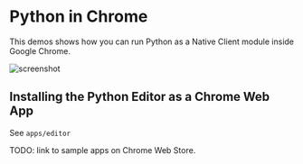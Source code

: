 # Python in Chrome

This demos shows how you can run Python as a Native Client module inside Google Chrome.

<img src="http://willmoffat.github.com/SaltySnake/pages/images/screenshot.png" alt="screenshot" />

## Installing the Python Editor as a Chrome Web App

See `apps/editor`

TODO: link to sample apps on Chrome Web Store.
